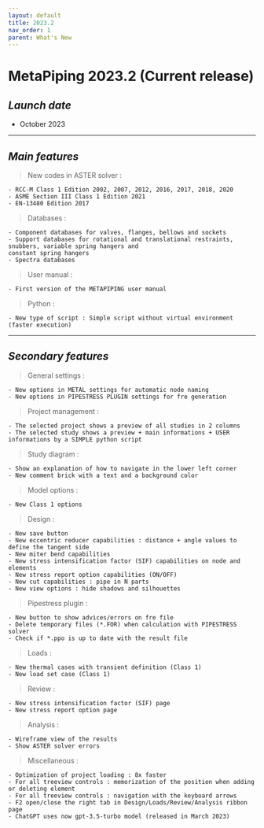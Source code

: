 ```yaml
---
layout: default
title: 2023.2
nav_order: 1
parent: What's New
---
```


# MetaPiping 2023.2 (Current release)

## *Launch date*

* October 2023

---

## *Main features*

>New codes in ASTER solver :

    - RCC-M Class 1 Edition 2002, 2007, 2012, 2016, 2017, 2018, 2020
    - ASME Section III Class 1 Edition 2021
    - EN-13480 Edition 2017

>Databases :

    - Component databases for valves, flanges, bellows and sockets
    - Support databases for rotational and translational restraints, snubbers, variable spring hangers and
    constant spring hangers
    - Spectra databases

>User manual :

    - First version of the METAPIPING user manual

>Python :

    - New type of script : Simple script without virtual environment (faster execution)

---

## *Secondary features*

>General settings :

    - New options in METAL settings for automatic node naming
    - New options in PIPESTRESS PLUGIN settings for fre generation

>Project management :

    - The selected project shows a preview of all studies in 2 columns
    - The selected study shows a preview + main informations + USER informations by a SIMPLE python script

>Study diagram :

    - Show an explanation of how to navigate in the lower left corner
    - New comment brick with a text and a background color

>Model options :

    - New Class 1 options

>Design :

    - New save button
    - New eccentric reducer capabilities : distance + angle values to define the tangent side
    - New miter bend capabilities
    - New stress intensification factor (SIF) capabilities on node and elements
    - New stress report option capabilities (ON/OFF)
    - New cut capabilities : pipe in N parts
    - New view options : hide shadows and silhouettes

>Pipestress plugin :

    - New button to show advices/errors on fre file
    - Delete temporary files (*.FOR) when calculation with PIPESTRESS solver
    - Check if *.ppo is up to date with the result file

>Loads :

    - New thermal cases with transient definition (Class 1)
    - New load set case (Class 1)

>Review :

    - New stress intensification factor (SIF) page
    - New stress report option page


>Analysis :

    - Wireframe view of the results
    - Show ASTER solver errors

>Miscellaneous :

    - Optimization of project loading : 8x faster
    - For all treeview controls : memorization of the position when adding or deleting element
    - For all treeview controls : navigation with the keyboard arrows
    - F2 open/close the right tab in Design/Loads/Review/Analysis ribbon page
    - ChatGPT uses now gpt-3.5-turbo model (released in March 2023)


